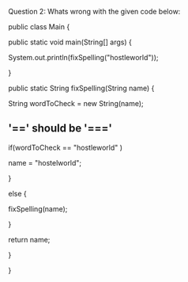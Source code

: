 Question 2: Whats wrong with the given code below:

public class Main {

public static void main(String[] args) {

System.out.println(fixSpelling("hostleworld"));

}

public static String fixSpelling(String name) {

String wordToCheck = new String(name);

## '==' should be '==='

if(wordToCheck == "hostleworld" )

name = "hostelworld";

}

else {

fixSpelling(name);

}

return name;

}

}
